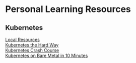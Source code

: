 # Personal Learning Resources
## Kubernetes
[Local Resources](https://git.maynardfolks.com/bryan/learning_resources/tree/master/kubernetes)  
[Kubernetes the Hard Way](https://github.com/kelseyhightower/kubernetes-the-hard-way)  
[Kubernetes Crash Course](http://omerio.com/2015/12/18/learn-the-kubernetes-key-concepts-in-10-minutes/)  
[Kubernetes on Bare Metal in 10 Minutes](https://blog.alexellis.io/kubernetes-in-10-minutes/)  
